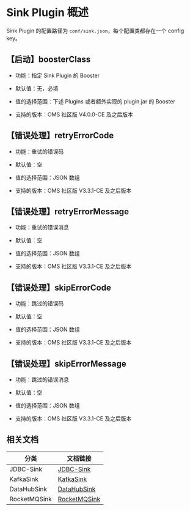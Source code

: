 # Sink Plugin 概述

Sink Plugin 的配置路径为 `conf/sink.json`，每个配置类都存在一个 config key。

## 【启动】boosterClass

* 功能：指定 Sink Plugin 的 Booster

* 默认值：无，必填

* 值的选择范围：下述 Plugins 或者额外实现的 plugin.jar 的 Booster

* 支持的版本：OMS 社区版 V4.0.0-CE 及之后版本

## 【错误处理】retryErrorCode

* 功能：重试的错误码

* 默认值：空

* 值的选择范围：JSON 数组

* 支持的版本：OMS 社区版 V3.3.1-CE 及之后版本

## 【错误处理】retryErrorMessage

* 功能：重试的错误消息

* 默认值：空

* 值的选择范围：JSON 数组

* 支持的版本：OMS 社区版 V3.3.1-CE 及之后版本

## 【错误处理】skipErrorCode

* 功能：跳过的错误码

* 默认值：空

* 值的选择范围：JSON 数组

* 支持的版本：OMS 社区版 V3.3.1-CE 及之后版本

## 【错误处理】skipErrorMessage

* 功能：跳过的错误消息

* 默认值：空

* 值的选择范围：JSON 数组

* 支持的版本：OMS 社区版 V3.3.1-CE 及之后版本

## 相关文档

|分类|文档链接|
|----|------|
|JDBC-Sink| [JDBC-Sink](../400.sink-plugin/200.jdbc-sink.md)|
|KafkaSink|[KafkaSink](../400.sink-plugin/300.kafka-sink.md)|
|DataHubSink|[DataHubSink](../400.sink-plugin/400.datahub-sink.md)|
|RocketMQSink|[RocketMQSink](../400.sink-plugin/500.rocketmq-sink.md)|
